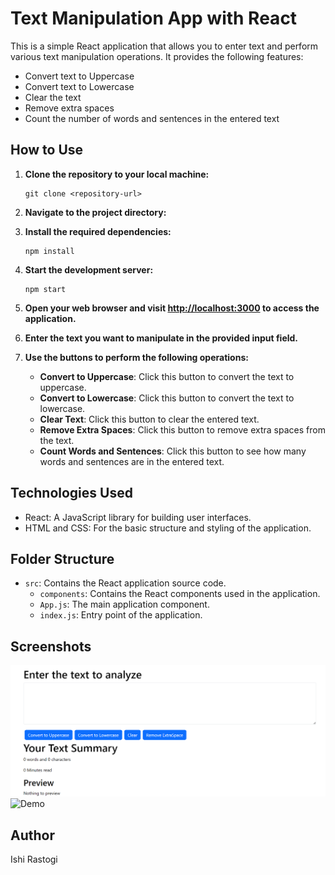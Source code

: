 # Text Manipulation App with React

This is a simple React application that allows you to enter text and perform various text manipulation operations. It provides the following features:

- Convert text to Uppercase
- Convert text to Lowercase
- Clear the text
- Remove extra spaces
- Count the number of words and sentences in the entered text

## How to Use

1. **Clone the repository to your local machine:**

   ```shell
   git clone <repository-url>
   ```




2. **Navigate to the project directory:**

3. **Install the required dependencies:**

   ```shell
   npm install
   ```

4. **Start the development server:**

   ```shell
   npm start
   ```

5. **Open your web browser and visit [http://localhost:3000](http://localhost:3000) to access the application.**

6. **Enter the text you want to manipulate in the provided input field.**

7. **Use the buttons to perform the following operations:**

   - **Convert to Uppercase**: Click this button to convert the text to uppercase.
   - **Convert to Lowercase**: Click this button to convert the text to lowercase.
   - **Clear Text**: Click this button to clear the entered text.
   - **Remove Extra Spaces**: Click this button to remove extra spaces from the text.
   - **Count Words and Sentences**: Click this button to see how many words and sentences are in the entered text.

## Technologies Used

- React: A JavaScript library for building user interfaces.
- HTML and CSS: For the basic structure and styling of the application.

## Folder Structure

- `src`: Contains the React application source code.
  - `components`: Contains the React components used in the application.
  - `App.js`: The main application component.
  - `index.js`: Entry point of the application.

## Screenshots

![Screenshot](Screenshot.png)
![Demo](https://github.com/Ishirastogi/Text-Transform-Utils/assets/137077186/3c2c6c35-9f4c-495f-a72d-34d43adf4b81)

## Author

Ishi Rastogi
